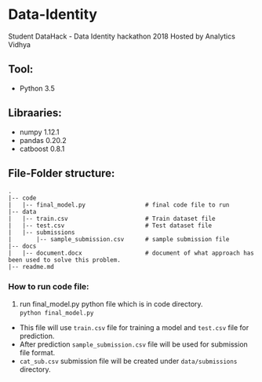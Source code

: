 # Data-Identity
Student DataHack - Data Identity hackathon 2018 Hosted by Analytics Vidhya 

## Tool:
- Python 3.5

## Libraaries:
- numpy 1.12.1
- pandas 0.20.2
- catboost 0.8.1

## File-Folder structure:
```
.
|-- code
|   |-- final_model.py                 # final code file to run
|-- data
|   |-- train.csv                      # Train dataset file
|   |-- test.csv                       # Test dataset file
|   |-- submissions
|       |-- sample_submission.csv      # sample submission file
|-- docs
|   |-- document.docx                  # document of what approach has been used to solve this problem.
|-- readme.md
```

### How to run code file:
1. run final_model.py python file which is in code directory.<br>
   <code>python final_model.py</code>

- This file will use <code>train.csv</code> file for training a model and <code>test.csv</code> file for prediction.
- After prediction <code>sample_submission.csv</code> file will be used for submission file format.
- <code>cat_sub.csv</code> submission file will be created under <code>data/submissions</code> directory.

